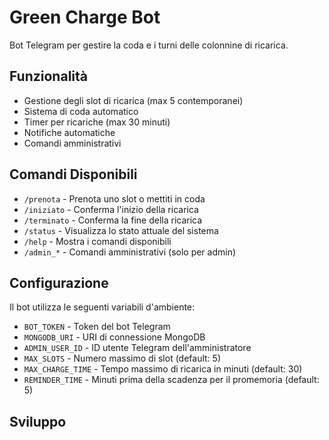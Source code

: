 # Green Charge Bot

Bot Telegram per gestire la coda e i turni delle colonnine di ricarica.

## Funzionalità

- Gestione degli slot di ricarica (max 5 contemporanei)
- Sistema di coda automatico
- Timer per ricariche (max 30 minuti)
- Notifiche automatiche
- Comandi amministrativi

## Comandi Disponibili

- `/prenota` - Prenota uno slot o mettiti in coda
- `/iniziato` - Conferma l'inizio della ricarica
- `/terminato` - Conferma la fine della ricarica
- `/status` - Visualizza lo stato attuale del sistema
- `/help` - Mostra i comandi disponibili
- `/admin_*` - Comandi amministrativi (solo per admin)

## Configurazione

Il bot utilizza le seguenti variabili d'ambiente:

- `BOT_TOKEN` - Token del bot Telegram
- `MONGODB_URI` - URI di connessione MongoDB
- `ADMIN_USER_ID` - ID utente Telegram dell'amministratore
- `MAX_SLOTS` - Numero massimo di slot (default: 5)
- `MAX_CHARGE_TIME` - Tempo massimo di ricarica in minuti (default: 30)
- `REMINDER_TIME` - Minuti prima della scadenza per il promemoria (default: 5)

## Sviluppo

